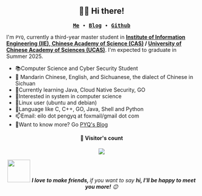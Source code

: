 <h2 align="center">👨‍💻 Hi there!</h2>

<p align="center">
  <samp>
  	<a href="https://pengyq.dev/about/"><strong>Me</strong></a> ∙ 
    <a href="https://pengyq.dev/posts/"><strong>Blog</strong></a> ∙
  	<a href="https://github.com/peng-yq"><strong>Github</strong></a> 
  </samp>
</p>

I'm `PYQ`, currently a third-year master student in **[Institute of Information Engineering (IIE), Chinese Academy of Science (CAS)](http://www.iie.ac.cn/) / [University of Chinese Academy of Sciences (UCAS)](https://www.ucas.ac.cn/)**. I'm expected to graduate in Summer 2025.

- 📚Computer Science and Cyber Security Student
- 💬 Mandarin Chinese, English, and Sichuanese, the dialect of Chinese in Sichuan
- 🌱Currently learning Java, Cloud Native Security, GO
- 🧠Interested in system in computer science
- 🐧Linux user (ubuntu and debian)
- 💜Language like C, C++, GO, Java, Shell and Python  
- 📫Email: eilo dot pengyq at foxmail/gmail dot com
- 🔎Want to know more? Go [PYQ's Blog](https://pengyq.dev)

<h4 align="center">👀 Visitor's count </h4>

<p align="center"><img src="https://profile-counter.glitch.me/peng-yq/count.svg"></img></p>

<p align="center"><img src="https://media.giphy.com/media/LnQjpWaON8nhr21vNW/giphy.gif" width="60"> <em><b>I love to make friends, </b> if you want to say <b>hi, I'll be happy to meet you more!</b> 😊</em></p>







